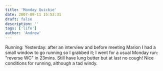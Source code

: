 ```yaml
---
title: 'Monday Quickie'
date: 2007-09-11 15:53:31
draft: false
description: ''
tags: ['life']
author: 'Andrew'
---
```


Running: Yesterday: after an interview and before meeting Marion I had a small window to go running so I grabbed it; I went for a usual Monday run: "reverse WC" in 23mins. Still have lung butter but at last no cough! Nice conditions for running, although a tad windy.
